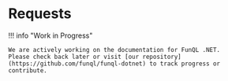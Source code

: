 ﻿# Requests

!!! info "Work in Progress"

    We are actively working on the documentation for FunQL .NET.  
    Please check back later or visit [our repository](https://github.com/funql/funql-dotnet) to track progress or
    contribute.